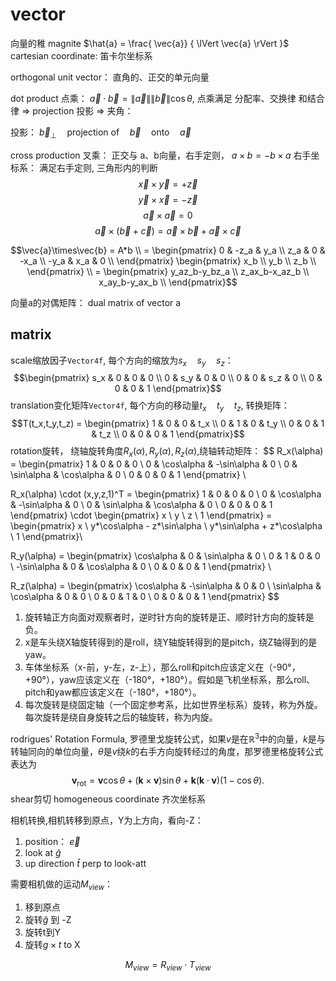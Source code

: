 # vector

向量的稚 magnite $\hat{a} = \frac{ \vec{a}} { \lVert \vec{a} \rVert }$
cartesian coordinate: 笛卡尔坐标系

orthogonal unit vector： 直角的、正交的单元向量

dot product 点乘： $\vec{a} \cdot \vec{b} = \lVert \vec{a} \rVert \lVert \vec{b} \rVert \cos \theta$, 点乘满足 分配率、交换律 和结合律
=> projection 投影
=> 夹角： 

投影： $\vec{b}_\perp \quad \text{projection of} \quad \vec{b} \quad \text{onto} \quad \vec{a}$

cross production 叉乘： 正交与 a、b向量，右手定则， $a \times b = -b \times a$ 
右手坐标系： 满足右手定则, 三角形内的判断
$$\vec{x} \times \vec{y} = + \vec{z}$$
$$\vec{y} \times \vec{x} = - \vec{z}$$
$$\vec{a} \times \vec{a} = 0$$
$$\vec{a} \times (\vec{b} + \vec{c}) = \vec{a}\times\vec{b} + \vec{a}\times\vec{c}$$

$$\vec{a}\times\vec{b} = A*b \\
= \begin{pmatrix} 0 & -z_a & y_a  \\ z_a & 0 & -x_a \\ -y_a & x_a & 0 \\ \end{pmatrix} \begin{pmatrix} x_b  \\ y_b \\ z_b \\ \end{pmatrix} \\
= \begin{pmatrix} y_az_b-y_bz_a  \\ z_ax_b-x_az_b \\ x_ay_b-y_ax_b \\ \end{pmatrix}$$

向量a的对偶矩阵： dual matrix of vector a

## matrix


scale缩放因子`Vector4f`, 每个方向的缩放为$s_x \quad s_y \quad s_z$：
$$\begin{pmatrix}
    s_x & 0 & 0 & 0 \\
    0 & s_y & 0 & 0 \\
    0 & 0 & s_z & 0 \\
    0 & 0 & 0   & 1
\end{pmatrix}$$ 
translation变化矩阵`Vector4f`, 每个方向的移动量$t_x \quad t_y \quad t_z$, 转换矩阵：
$$T(t_x,t_y,t_z) = \begin{pmatrix}
    1 & 0 & 0 & t_x \\
    0 & 1 & 0 & t_y \\
    0 & 0 & 1 & t_z \\
    0 & 0 & 0 & 1
\end{pmatrix}$$
rotation旋转， 绕轴旋转角度$R_x(\alpha), R_y(\alpha), R_z(\alpha)$,绕轴转动矩阵： 
$$
R_x(\alpha) = \begin{pmatrix}
    1 & 0 & 0 & 0 \\
    0 & \cos\alpha & -\sin\alpha & 0 \\
    0 & \sin\alpha & \cos\alpha  & 0 \\
    0 & 0 & 0 & 1
\end{pmatrix}  \\

R_x(\alpha) \cdot (x,y,z,1)^T =  \begin{pmatrix}
    1 & 0 & 0 & 0 \\
    0 & \cos\alpha & -\sin\alpha & 0 \\
    0 & \sin\alpha & \cos\alpha  & 0 \\
    0 & 0 & 0 & 1
\end{pmatrix} \cdot \begin{pmatrix}
    x \\
    y \\
    z \\
    1
\end{pmatrix} = \begin{pmatrix}
    x \\
    y*\cos\alpha - z*\sin\alpha \\
    y*\sin\alpha + z*\cos\alpha \\
    1 
\end{pmatrix}\\

R_y(\alpha) = \begin{pmatrix}
    \cos\alpha & 0 & \sin\alpha & 0 \\
    0 & 1 & 0 & 0 \\
    -\sin\alpha & 0 & \cos\alpha  & 0 \\
    0 & 0 & 0 & 1
\end{pmatrix} \\

R_z(\alpha) = \begin{pmatrix}
    \cos\alpha & -\sin\alpha & 0 & 0 \\
    \sin\alpha & \cos\alpha & 0 & 0 \\
    0 & 0 & 1  & 0 \\
    0 & 0 & 0 & 1
\end{pmatrix}
$$

1. 旋转轴正方向面对观察者时，逆时针方向的旋转是正、顺时针方向的旋转是负。
2. x是车头绕X轴旋转得到的是roll，绕Y轴旋转得到的是pitch，绕Z轴得到的是yaw。
3. 车体坐标系（x-前，y-左，z-上），那么roll和pitch应该定义在（-90°，+90°），yaw应该定义在（-180°，+180°）。假如是飞机坐标系，那么roll、pitch和yaw都应该定义在（-180°，+180°）。
4. 每次旋转是绕固定轴（一个固定参考系，比如世界坐标系）旋转，称为外旋。每次旋转是绕自身旋转之后的轴旋转，称为内旋。

rodrigues' Rotation Formula, 罗德里戈旋转公式，如果${\displaystyle v}$是在${\displaystyle \mathbb {R} ^{3}}$中的向量，${\displaystyle k}$是与转轴同向的单位向量，${\displaystyle \theta }$是${\displaystyle v}$绕${\displaystyle k}$的右手方向旋转经过的角度，那罗德里格旋转公式表达为
$${\displaystyle \mathbf {v} _{\mathrm {rot} }=\mathbf {v} \cos \theta +(\mathbf {k} \times \mathbf {v} )\sin \theta +\mathbf {k} (\mathbf {k} \cdot \mathbf {v} )(1-\cos \theta ).}$$
shear剪切
homogeneous coordinate 齐次坐标系

相机转换,相机转移到原点，Y为上方向，看向-Z： 
1. position： $\vec{e}$
2. look at $\hat{g}$
3. up direction $\hat{t}$ perp to look-att

需要相机做的运动$M_{view}$：
1. 移到原点
2. 旋转$\hat{g}$ 到 -Z
3. 旋转t到Y
4. 旋转$g \times t$ to X

$$M_{view} = R_{view} \cdot T_{view}$$